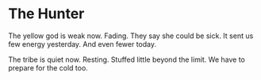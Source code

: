 # The Hunter

The yellow god is weak now. Fading. They say she could be sick. It sent us few energy yesterday. And even fewer today.

The tribe is quiet now. Resting. Stuffed little beyond the limit. We have to prepare for the cold too.
